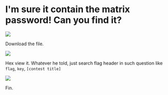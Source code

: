 # **I'm sure it contain the matrix password! Can you find it?**
![](https://i.imgur.com/XZ5fcNo.png)

Download the file.

![](https://i.imgur.com/SdWgPxH.png)

Hex view it. Whatever he told, just search flag header in such question like `flag`, `key`, `[contest title]`

![](https://i.imgur.com/LuZSPoR.png)

Fin.
